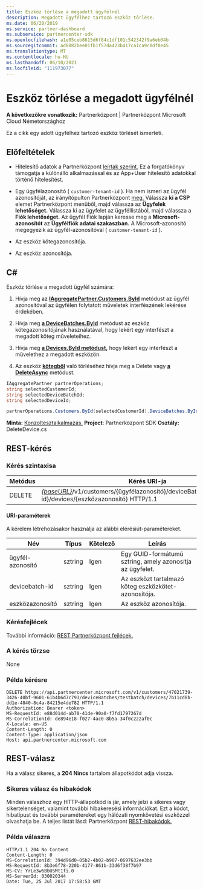 ```yaml
---
title: Eszköz törlése a megadott ügyfélnél
description: Megadott ügyfélhez tartozó eszköz törlése.
ms.date: 06/20/2019
ms.service: partner-dashboard
ms.subservice: partnercenter-sdk
ms.openlocfilehash: a1e05ceb8615d6f84c1df101c542342f9a6eb04b
ms.sourcegitcommit: ad8082bee01fb1f57da423b417ca1ca9c0df8e45
ms.translationtype: MT
ms.contentlocale: hu-HU
ms.lasthandoff: 06/10/2021
ms.locfileid: "111973077"
---
```

# <a name="delete-a-device-for-the-specified-customer"></a>Eszköz törlése a megadott ügyfélnél

**A következőkre vonatkozik:** Partnerközpont | Partnerközpont Microsoft Cloud Németországhoz

Ez a cikk egy adott ügyfélhez tartozó eszköz törlését ismerteti.

## <a name="prerequisites"></a>Előfeltételek

- Hitelesítő adatok a Partnerközpont [leírtak szerint.](partner-center-authentication.md) Ez a forgatókönyv támogatja a különálló alkalmazással és az App+User hitelesítő adatokkal történő hitelesítést.

- Egy ügyfélazonosító ( `customer-tenant-id` ). Ha nem ismeri az ügyfél azonosítóját, az irányítópulton Partnerközpont [meg.](https://partner.microsoft.com/dashboard) Válassza **ki a CSP** elemet Partnerközpont menüből, majd válassza az **Ügyfelek lehetőséget.** Válassza ki az ügyfelet az ügyféllistából, majd válassza a **Fiók lehetőséget.** Az ügyfél Fiók lapján keresse meg a **Microsoft-azonosítót** az **Ügyfélfiók adatai szakaszban.** A Microsoft-azonosító megegyezik az ügyfél-azonosítóval ( `customer-tenant-id` ).

- Az eszköz kötegazonosítója.

- Az eszköz azonosítója.

## <a name="c"></a>C\#

Eszköz törlése a megadott ügyfél számára:

1. Hívja meg az [**IAggregatePartner.Customers.ById**](/dotnet/api/microsoft.store.partnercenter.customers.icustomercollection.byid) metódust az ügyfél azonosítóval az ügyfélen folytatott műveletek interfészének lekérése érdekében.

2. Hívja meg [**a DeviceBatches.ById**](/dotnet/api/microsoft.store.partnercenter.devicesdeployment.idevicesbatchcollection.byid) metódust az eszköz kötegazonosítójának használatával, hogy lekért egy interfészt a megadott köteg műveleteihez.

3. Hívja meg [**a Devices.ById metódust,**](/dotnet/api/microsoft.store.partnercenter.devicesdeployment.idevicecollection.byid) hogy lekért egy interfészt a művelethez a megadott eszközön.

4. Az eszköz [**kötegből**](/dotnet/api/microsoft.store.partnercenter.devicesdeployment.idevice.delete) való törléséhez hívja meg a Delete vagy [**a DeleteAsync**](/dotnet/api/microsoft.store.partnercenter.devicesdeployment.idevice.deleteasync) metódust.

``` csharp
IAggregatePartner partnerOperations;
string selectedCustomerId;
string selectedDeviceBatchId;
string selectedDeviceId;

partnerOperations.Customers.ById(selectedCustomerId).DeviceBatches.ById(selectedDeviceBatchId).Devices.ById(selectedDeviceId).Delete();
```

**Minta:** [Konzoltesztalkalmazás.](console-test-app.md) **Project**: Partnerközpont SDK **Osztály:** DeleteDevice.cs

## <a name="rest-request"></a>REST-kérés

### <a name="request-syntax"></a>Kérés szintaxisa

| Metódus     | Kérés URI-ja                                                                                                                        |
|------------|------------------------------------------------------------------------------------------------------------------------------------|
| DELETE     | [*{baseURL}*](partner-center-rest-urls.md)/v1/customers/{ügyfélazonosító}/deviceBatches/{devicebatch-id}/devices/{eszközazonosító} HTTP/1.1  |

#### <a name="uri-parameters"></a>URI-paraméterek

A kérelem létrehozásakor használja az alábbi elérésiút-paramétereket.

| Név           | Típus   | Kötelező | Leírás                                                        |
|----------------|--------|----------|--------------------------------------------------------------------|
| ügyfél-azonosító    | sztring | Igen      | Egy GUID-formátumú sztring, amely azonosítja az ügyfelet.              |
| devicebatch-id | sztring | Igen      | Az eszközt tartalmazó köteg eszközkötet-azonosítója. |
| eszközazonosító      | sztring | Igen      | Az eszköz azonosítója.                                             |

### <a name="request-headers"></a>Kérésfejlécek

További információ: [REST Partnerközpont fejlécek.](headers.md)

### <a name="request-body"></a>A kérés törzse

None

### <a name="request-example"></a>Példa kérésre

```http
DELETE https://api.partnercenter.microsoft.com/v1/customers/47021739-3426-40bf-9601-61b4b6d7c793/deviceBatches/testbatch/devices/7b11cd8b-dd1e-4840-8c4a-84215e4de782 HTTP/1.1
Authorization: Bearer <token>
MS-RequestId: e88d014d-ab70-41de-90a0-f7fd1797267d
MS-CorrelationId: de894e18-f027-4ac0-8b5a-34f0c222af0c
X-Locale: en-US
Content-Length: 0
Content-Type: application/json
Host: api.partnercenter.microsoft.com
```

## <a name="rest-response"></a>REST-válasz

Ha a válasz sikeres, a **204 Nincs** tartalom állapotkódot adja vissza.

### <a name="response-success-and-error-codes"></a>Sikeres válasz és hibakódok

Minden válaszhoz egy HTTP-állapotkód is jár, amely jelzi a sikeres vagy sikertelenséget, valamint további hibakeresési információkat. Ezt a kódot, hibatípust és további paramétereket egy hálózati nyomkövetési eszközzel olvashatja be. A teljes listát lásd: Partnerközpont [REST-hibakódok.](error-codes.md)

### <a name="response-example"></a>Példa válaszra

```http
HTTP/1.1 204 No Content
Content-Length: 0
MS-CorrelationId: 394d96d0-05b2-4b02-b907-0697632ee3bb
MS-RequestId: 8b3e6f78-220b-4177-861b-33d6f38f7b97
MS-CV: YrLe3w6BbUSMt1fi.0
MS-ServerId: 030020344
Date: Tue, 25 Jul 2017 17:58:53 GMT
```
